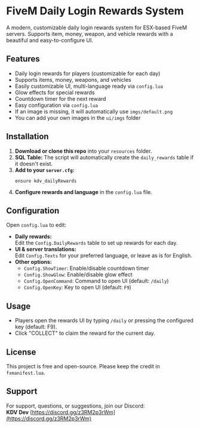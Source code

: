 # FiveM Daily Login Rewards System

A modern, customizable daily login rewards system for ESX-based FiveM servers. Supports item, money, weapon, and vehicle rewards with a beautiful and easy-to-configure UI.

## Features

- Daily login rewards for players (customizable for each day)
- Supports items, money, weapons, and vehicles
- Easily customizable UI, multi-language ready via `config.lua`
- Glow effects for special rewards
- Countdown timer for the next reward
- Easy configuration via `config.lua`
- If an image is missing, it will automatically use `imgs/default.png`
- You can add your own images in the `ui/imgs` folder

## Installation

1. **Download or clone this repo** into your `resources` folder.
2. **SQL Table:** The script will automatically create the `daily_rewards` table if it doesn't exist.
3. **Add to your `server.cfg`:**
    ```
    ensure kdv_dailyRewards
    ```
4. **Configure rewards and language** in the `config.lua` file.

## Configuration

Open `config.lua` to edit:

- **Daily rewards:**  
  Edit the `Config.DailyRewards` table to set up rewards for each day.
- **UI & server translations:**  
  Edit `Config.Texts` for your preferred language, or leave as is for English.
- **Other options:**  
  - `Config.ShowTimer`: Enable/disable countdown timer
  - `Config.ShowGlow`: Enable/disable glow effect
  - `Config.OpenCommand`: Command to open UI (default: `/daily`)
  - `Config.OpenKey`: Key to open UI (default: `F9`)

## Usage

- Players open the rewards UI by typing `/daily` or pressing the configured key (default: F9).
- Click "COLLECT" to claim the reward for the current day.

## License

This project is free and open-source. Please keep the credit in `fxmanifest.lua`.

## Support

For support, questions, or suggestions, join our Discord:  
**KDV Dev** [https://discord.gg/z3RM2p3rWm](https://discord.gg/z3RM2p3rWm)